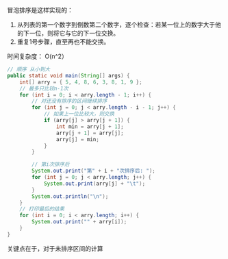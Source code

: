 冒泡排序是这样实现的：   
1. 从列表的第一个数字到倒数第二个数字，逐个检查：若某一位上的数字大于他的下一位，则将它与它的下一位交换。
2. 重复1号步骤，直至再也不能交换。

时间复杂度： O(n^2）

```java
// 顺序 从小到大
public static void main(String[] args) {
	int[] arry = { 5, 4, 8, 6, 3, 8, 1, 9 };
	// 最多只比较n-1次
	for (int i = 0; i < arry.length - 1; i++) {
		// 对还没有排序的区间继续排序
		for (int j = 0; j < arry.length - i - 1; j++) {
			// 如果上一位比较大，则交换
			if (arry[j] > arry[j + 1]) {
				int min = arry[j + 1];
				arry[j + 1] = arry[j];
				arry[j] = min;
			}
		}

		// 第i次排序后
		System.out.print("第" + i + "次排序后: ");
		for (int j = 0; j < arry.length; j++) {
			System.out.print(arry[j] + "\t");
		}
		System.out.println("\n");
	}
	// 打印最后的结果
	for (int i = 0; i < arry.length; i++) {
		System.out.print("" + arry[i]);
	}
}
```    

关键点在于，对于未排序区间的计算
